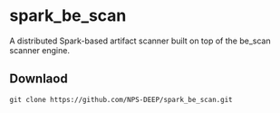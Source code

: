 # spark_be_scan
A distributed Spark-based artifact scanner built on top of the be_scan scanner engine. 

## Downlaod
    git clone https://github.com/NPS-DEEP/spark_be_scan.git
